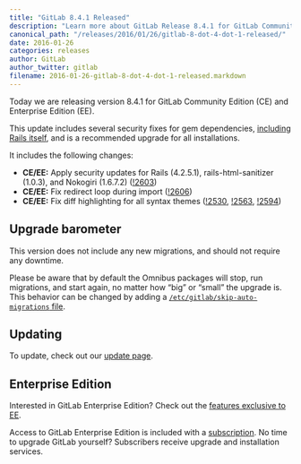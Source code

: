 ```yaml
---
title: "GitLab 8.4.1 Released"
description: "Learn more about GitLab Release 8.4.1 for GitLab Community Edition (CE) and Enterprise Edition (EE)"
canonical_path: "/releases/2016/01/26/gitlab-8-dot-4-dot-1-released/"
date: 2016-01-26
categories: releases
author: GitLab
author_twitter: gitlab
filename: 2016-01-26-gitlab-8-dot-4-dot-1-released.markdown
---
```


Today we are releasing version 8.4.1 for GitLab Community Edition (CE) and
Enterprise Edition (EE).

This update includes several security fixes for gem dependencies, [including
Rails itself][rails], and is a recommended upgrade for all installations.

It includes the following changes:

- **CE/EE:** Apply security updates for Rails (4.2.5.1), rails-html-sanitizer (1.0.3),
  and Nokogiri (1.6.7.2) ([!2603])
- **CE/EE:** Fix redirect loop during import ([!2606])
- **CE/EE:** Fix diff highlighting for all syntax themes ([!2530], [!2563],
  [!2594])

[!2530]: https://gitlab.com/gitlab-org/gitlab-ce/merge_requests/2530
[!2563]: https://gitlab.com/gitlab-org/gitlab-ce/merge_requests/2563
[!2594]: https://gitlab.com/gitlab-org/gitlab-ce/merge_requests/2594
[!2602]: https://gitlab.com/gitlab-org/gitlab-ce/merge_requests/2602
[!2603]: https://gitlab.com/gitlab-org/gitlab-ce/merge_requests/2603
[!2606]: https://gitlab.com/gitlab-org/gitlab-ce/merge_requests/2606
[rails]: http://weblog.rubyonrails.org/2016/1/25/Rails-5-0-0-beta1-1-4-2-5-1-4-1-14-1-3-2-22-1-and-rails-html-sanitizer-1-0-3-have-been-released/

<!-- more -->

## Upgrade barometer

This version does not include any new migrations, and should not require any
downtime.

Please be aware that by default the Omnibus packages will stop, run migrations,
and start again, no matter how “big” or “small” the upgrade is. This behavior
can be changed by adding a [`/etc/gitlab/skip-auto-migrations`
file](http://doc.gitlab.com/omnibus/update/README.html).

## Updating

To update, check out our [update page](/update/).

## Enterprise Edition

Interested in GitLab Enterprise Edition? Check out the [features exclusive to
EE](/features/#enterprise).

Access to GitLab Enterprise Edition is included with a [subscription](/pricing/).
No time to upgrade GitLab yourself? Subscribers receive upgrade and installation
services.

